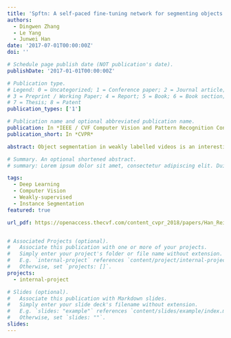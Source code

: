 ```yaml
---
title: 'Spftn: A self-paced fine-tuning network for segmenting objects in weakly labelled videos'
authors:
  - Dingwen Zhang
  - Le Yang
  - Junwei Han
date: '2017-07-01T00:00:00Z'
doi: ''

# Schedule page publish date (NOT publication's date).
publishDate: '2017-01-01T00:00:00Z'

# Publication type.
# Legend: 0 = Uncategorized; 1 = Conference paper; 2 = Journal article;
# 3 = Preprint / Working Paper; 4 = Report; 5 = Book; 6 = Book section;
# 7 = Thesis; 8 = Patent
publication_types: ['1']

# Publication name and optional abbreviated publication name.
publication: In *IEEE / CVF Computer Vision and Pattern Recognition Conference*
publication_short: In *CVPR*

abstract: Object segmentation in weakly labelled videos is an interesting yet challenging task, which aims at learning to perform category-specific video object segmentation by only using video-level tags. Existing works in this research area might still have some limitations, e.g., lack of effective DNN-based learning frameworks, under-exploring the context information, and requiring to leverage the unstable negative video collection, which prevent them from obtaining more promising performance. To this end, we propose a novel self-paced fine-tuning network (SPFTN)-based framework, which could learn to explore the context information within the video frames and capture adequate object semantics without using the negative videos. To perform weakly supervised learning based on the deep neural network, we make the earliest effort to integrate the self-paced learning regime and the deep neural network into a unified and compatible framework, leading to the self-paced fine-tuning network. Comprehensive experiments on the large-scale YouTube-Objects and DAVIS datasets demonstrate that the proposed approach achieves superior performance as compared with other state-of-the-art methods as well as the baseline networks and models.

# Summary. An optional shortened abstract.
# summary: Lorem ipsum dolor sit amet, consectetur adipiscing elit. Duis posuere tellus ac convallis placerat. Proin tincidunt magna sed ex sollicitudin condimentum.

tags:
  - Deep Learning
  - Computer Vision
  - Weakly-supervised
  - Instance Segmentation
featured: true

url_pdf: https://openaccess.thecvf.com/content_cvpr_2018/papers/Han_Reinforcement_Cutting-Agent_Learning_CVPR_2018_paper.pdf


# Associated Projects (optional).
#   Associate this publication with one or more of your projects.
#   Simply enter your project's folder or file name without extension.
#   E.g. `internal-project` references `content/project/internal-project/index.md`.
#   Otherwise, set `projects: []`.
projects:
  - internal-project

# Slides (optional).
#   Associate this publication with Markdown slides.
#   Simply enter your slide deck's filename without extension.
#   E.g. `slides: "example"` references `content/slides/example/index.md`.
#   Otherwise, set `slides: ""`.
slides:
---
```


